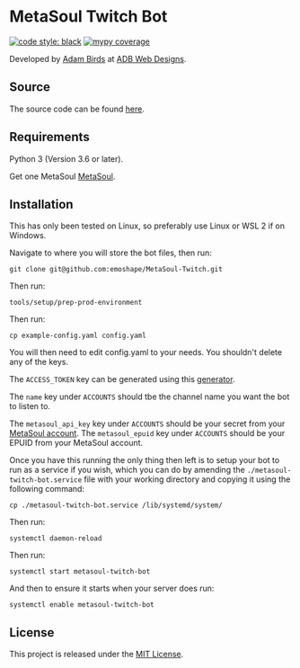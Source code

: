 # MetaSoul Twitch Bot
[![code style: black](https://img.shields.io/badge/code%20style-black-000000.svg)](https://github.com/psf/black)
[![mypy coverage](https://img.shields.io/badge/mypy-100%25-green.svg)](https://github.com/python/mypy)

Developed by [Adam Birds](https://github.com/adambirds) at [ADB Web Designs](https://adbwebdesigns.co.uk).

## Source
The source code can be found [here](https://github.com/emoshape/MetaSoul-Twitch).

## Requirements
Python 3 (Version 3.6 or later).

Get one MetaSoul [MetaSoul](https://metasoul.store).

## Installation

This has only been tested on Linux, so preferably use Linux or WSL 2 if on Windows.

Navigate to where you will store the bot files, then run:

```
git clone git@github.com:emoshape/MetaSoul-Twitch.git
```

Then run:

```
tools/setup/prep-prod-environment
```

Then run:

```
cp example-config.yaml config.yaml
```

You will then need to edit config.yaml to your needs. You shouldn't delete any of the keys.

The `ACCESS_TOKEN` key can be generated using this [generator](https://twitchtokengenerator.com).

The `name` key under `ACCOUNTS` should tbe the channel name you want the bot to listen to.

The `metasoul_api_key` key under `ACCOUNTS` should be your secret from your [MetaSoul account](https://emoshape.org/cloud_service/backend/web/index.php?r=site%2Flogin).
The `metasoul_epuid` key under `ACCOUNTS` should be your EPUID from your MetaSoul account.

Once you have this running the only thing then left is to setup your bot to run as a service if you wish, which you can do by amending the `./metasoul-twitch-bot.service` file with your working directory and copying it using the following command:

```
cp ./metasoul-twitch-bot.service /lib/systemd/system/
```

Then run:

```
systemctl daemon-reload
```

Then run:

```
systemctl start metasoul-twitch-bot
```

And then to ensure it starts when your server does run:

```
systemctl enable metasoul-twitch-bot
```

## License

This project is released under the [MIT License](https://github.com/emoshape/MetaSoul-Twitch/blob/main/LICENSE).
